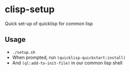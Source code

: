# clisp-setup

Quick set-up of quicklisp for common lisp

## Usage

* `./setup.sh`
* When prompted, run `(quicklisp-quickstart:install)`
* And `(ql:add-to-init-file)` in our common lisp shell
